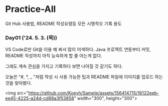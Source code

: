 # Practice-All
Git Hub 사용법, README 작성요령등 모든 시행착오 기록 용도

### Day01 ('24. 5. 3. (목))

VS Code로만 Git을 이용 해 봐서 많이 어색하다.
Java 프로젝트 연동부터 커밋, README 작성까지 아직 능숙하게 할 줄 아는게 없다.

그래도 계속 관심을 가지고 기록하다 보면 나아질 것 같기도 하다.

오늘은 "#, *, _ "처럼 작성 시 사용 가능한 팁과 README 파일에 이미지를 업로드 하는 것을 찾아봤다.

<img src="https://github.com/Koeyh/Sample/assets/156414715/16122eeb-ee45-4225-a24d-cd88a3f53858" width="300", height="300">
